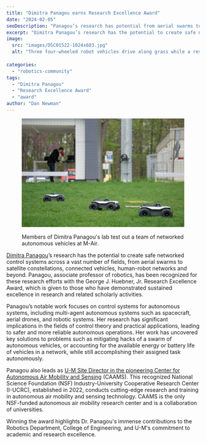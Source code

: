 ```yaml
---
title: "Dimitra Panagou earns Research Excellence Award"
date: "2024-02-05"
seoDescription: "Panagou’s research has potential from aerial swarms to satellite constellations, connected vehicles, human-robot networks and beyond."
excerpt: "Dimitra Panagou’s research has the potential to create safe networked control systems across a vast number of fields, from aerial swarms to satellite constellations, connected vehicles, human-robot networks and beyond."
image: 
  src: "images/DSC01522-1024x683.jpg"
  alt: "Three four-wheeled robot vehicles drive along grass while a researcher works on a computer in the background in a netted research facility outdoors."

categories: 
  - "robotics-community"
tags:
  - "Dimitra Panagou"
  - "Research Excellence Award"
  - "award"
author: "Dan Newman"
---
```


<figure>

![Three four-wheeled robot vehicles drive along grass while a researcher works on a computer in the background in a netted research facility outdoors.](images/DSC01522-1024x683.jpg)

<figcaption>

Members of Dimitra Panagou's lab test out a team of networked autonomous vehicles at M-Air.

</figcaption>

</figure>

[Dimitra Panagou](https://robotics.umich.edu/people/faculty/dimitra-panagou/ "Dimitra Panagou")’s research has the potential to create safe networked control systems across a vast number of fields, from aerial swarms to satellite constellations, connected vehicles, human-robot networks and beyond. Panagou, associate professor of robotics, has been recognized for these research efforts with the George J. Huebner, Jr. Research Excellence Award, which is given to those who have demonstrated sustained excellence in research and related scholarly activities. 

Panagou’s notable work focuses on control systems for autonomous systems, including multi-agent autonomous systems such as spacecraft, aerial drones, and robotic systems. Her research has significant implications in the fields of control theory and practical applications, leading to safer and more reliable autonomous operations. Her work has uncovered key solutions to problems such as mitigating hacks of a swarm of autonomous vehicles, or accounting for the available energy or battery life of vehicles in a network, while still accomplishing their assigned task autonomously.

Panagou also leads as [U-M Site Director in the pioneering Center for Autonomous Air Mobility and Sensing](https://robotics.umich.edu/2023/u-m-partners-with-autonomous-air-mobility-center/ "U-M partners with autonomous air mobility center") (CAAMS). This recognized National Science Foundation (NSF) Industry-University Cooperative Research Center (I-UCRC), established in 2022, conducts cutting-edge research and training in autonomous air mobility and sensing technology. CAAMS is the only NSF-funded autonomous air mobility research center and is a collaboration of universities.

Winning the award highlights Dr. Panagou's immense contributions to the Robotics Department, College of Engineering, and U-M's commitment to academic and research excellence.
